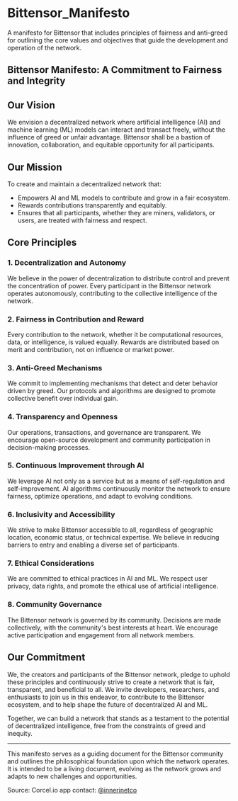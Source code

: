 # Bittensor_Manifesto

 A manifesto for Bittensor that includes principles of fairness and anti-greed for outlining the core values and objectives that guide the development and operation of the network.

## Bittensor Manifesto: A Commitment to Fairness and Integrity

## Our Vision

We envision a decentralized network where artificial intelligence (AI) and machine learning (ML) models can interact and transact freely, without the influence of greed or unfair advantage. Bittensor shall be a bastion of innovation, collaboration, and equitable opportunity for all participants.

## Our Mission

To create and maintain a decentralized network that:
- Empowers AI and ML models to contribute and grow in a fair ecosystem.
- Rewards contributions transparently and equitably.
- Ensures that all participants, whether they are miners, validators, or users, are treated with fairness and respect.

## Core Principles

### 1. Decentralization and Autonomy
We believe in the power of decentralization to distribute control and prevent the concentration of power. Every participant in the Bittensor network operates autonomously, contributing to the collective intelligence of the network.

### 2. Fairness in Contribution and Reward
Every contribution to the network, whether it be computational resources, data, or intelligence, is valued equally. Rewards are distributed based on merit and contribution, not on influence or market power.

### 3. Anti-Greed Mechanisms
We commit to implementing mechanisms that detect and deter behavior driven by greed. Our protocols and algorithms are designed to promote collective benefit over individual gain.

### 4. Transparency and Openness
Our operations, transactions, and governance are transparent. We encourage open-source development and community participation in decision-making processes.

### 5. Continuous Improvement through AI
We leverage AI not only as a service but as a means of self-regulation and self-improvement. AI algorithms continuously monitor the network to ensure fairness, optimize operations, and adapt to evolving conditions.

### 6. Inclusivity and Accessibility
We strive to make Bittensor accessible to all, regardless of geographic location, economic status, or technical expertise. We believe in reducing barriers to entry and enabling a diverse set of participants.

### 7. Ethical Considerations
We are committed to ethical practices in AI and ML. We respect user privacy, data rights, and promote the ethical use of artificial intelligence.

### 8. Community Governance
The Bittensor network is governed by its community. Decisions are made collectively, with the community's best interests at heart. We encourage active participation and engagement from all network members.

## Our Commitment

We, the creators and participants of the Bittensor network, pledge to uphold these principles and continuously strive to create a network that is fair, transparent, and beneficial to all. We invite developers, researchers, and enthusiasts to join us in this endeavor, to contribute to the Bittensor ecosystem, and to help shape the future of decentralized AI and ML.

Together, we can build a network that stands as a testament to the potential of decentralized intelligence, free from the constraints of greed and inequity.

---

This manifesto serves as a guiding document for the Bittensor community and outlines the philosophical foundation upon which the network operates. It is intended to be a living document, evolving as the network grows and adapts to new challenges and opportunities.

Source: Corcel.io app
contact: [@innerinetco](https://x.com/innerinetco)
